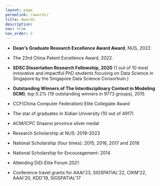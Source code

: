 ```yaml
---
layout: page
permalink: /awards/
title: Awards
description: 
nav: true
nav_order: 2
---
```


<div>
  <ul>
  <li><p><strong>Dean's Graduate Research Excellence Award Award</strong>, NUS, 2022.</p>
  </li>
  <li><p>The 23rd China Patent Excellence Award, 2022.</p>
  </li>
  <li><p><strong>SDSC Dissertation Research Fellowship, 2020</strong> (1 out of 10 most innovative and impactful PhD students focusing on Data Science in Singapore by the Singapore Data Science Consortium.)</p>
  </li>
  <li><p><strong>Outstanding Winners of The Interdisciplinary Contest in Modeling (ICM)</strong>, top 0.2% (19 outstanding winners in 9773 groups), 2015</p>
  </li>
  <li><p>CCF(China Computer Federation) Elite Collegiate Award</p>
  </li>
  <li><p>The star of graduates in Xidian University (10 out of 4917)</p>
  </li>
  <li><p>ACM/ICPC Shaanxi province silver medal</p>
  </li>
  <li><p>Research Scholarship at NUS: 2019-2023</p>
  </li>
  <li><p>National Scholarship (four times): 2015, 2016, 2017 and 2018</p>
  </li>
  <li><p>National Scholarship for Encouragement: 2014</p>
  </li>
  <li><p>Attending DiDi Elite Forum 2021</p>
  </li>
  <li><p>Conference travel grants for AAAI'23, SIGSPATIAL'22, CIKM'22, AAAI'20, KDD'19, SIGSPATIAL'17</p>
  </li>
  </ul>
</div>
